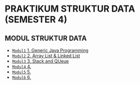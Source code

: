 # PRAKTIKUM STRUKTUR DATA (SEMESTER 4)

## MODUL STRUKTUR DATA

-   [`Modul1` 1. Generic Java Programming](https://github.com/ulumfr/Prak-Smstr4-StrukDat/tree/master/Modul%201%20(Generic%20Java%20Programming))
-   [`Modul2` 2. Array List & Linked List](https://github.com/ulumfr/Prak-Smstr4-StrukDat/tree/master/Modul%202%20(Array%20List%20%26%20Linked%20List))
-   [`Modul3` 3. Stack and QUeue](https://github.com/ulumfr/Prak-Smstr4-StrukDat/blob/master)
-   [`Modul4` 4.]()
-   [`Modul5` 5.]()
-   [`Modul6` 6.]()